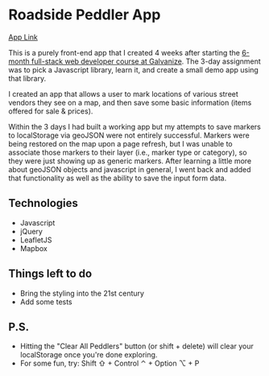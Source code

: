 # Roadside Peddler App

<a href="http://dgempler.github.io/leafletProject/index.html" target="\_blank">App Link</a>

This is a purely front-end app that I created 4 weeks after starting the [6-month full-stack web developer course at Galvanize](http://www.galvanize.com/courses/full-stack/). The 3-day assignment was to pick a Javascript library, learn it, and create a small demo app using that library.

I created an app that allows a user to mark locations of various street vendors they see on a map, and then save some basic information (items offered for sale & prices).

Within the 3 days I had built a working app but my attempts to save markers to localStorage via geoJSON were not entirely successful. Markers were being restored on the map upon a page refresh, but I was unable to associate those markers to their layer (i.e., marker type or category), so they were just showing up as generic markers. After learning a little more about geoJSON objects and javascript in general, I went back and added that functionality as well as the ability to save the input form data.

## Technologies

- Javascript
- jQuery
- LeafletJS
- Mapbox

## Things left to do

- Bring the styling into the 21st century
- Add some tests

## P.S.

- Hitting the "Clear All Peddlers" button (or shift + delete) will clear your localStorage once you're done exploring.
- For some fun, try: Shift ⇧ + Control ⌃ + Option ⌥ + P
